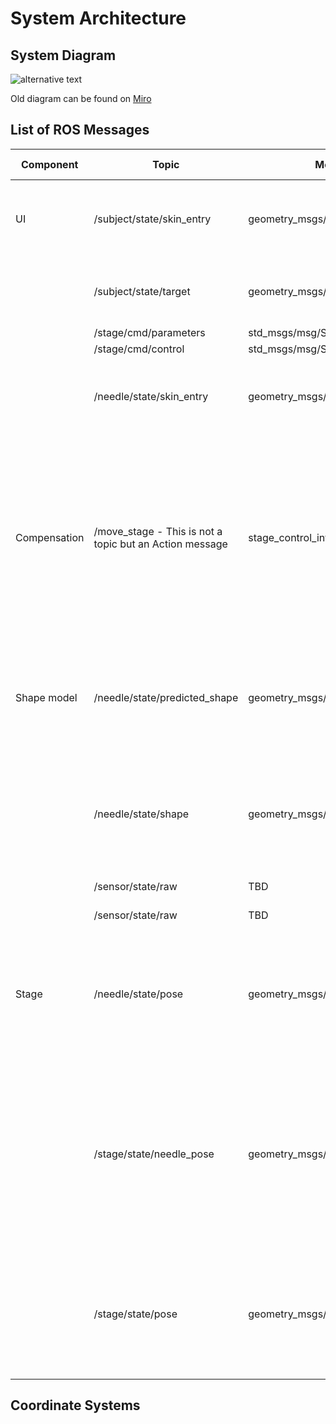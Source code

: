 System Architecture
===================

System Diagram
--------------

![alternative text](http://www.plantuml.com/plantuml/proxy?cache=no&src=https://raw.github.com/SmartNeedle/SystemIntegration/main/Documents/system_diagram.txt)

Old diagram can be found on [Miro](https://miro.com/welcomeonboard/MEpValZOZnhVNVEzejczRWxhb0hpWUJZbVVZQThjS1Qxa0llTnRRdUVpM0ZudG5nc2ROakY0ZzFqemxSRjdQN3wzMDc0NDU3MzQ5OTI1NjQwNzA3?invite_link_id=26421202184)


List of ROS Messages
--------------------

|Component   |Topic                        |Message  Type              |Description                                                                                                                                                                    |Coordinate Frame|
|------------|-----------------------------|---------------------------|-------------------------------------------------------------------------------------------------------------------------------------------------------------------------------|----------------|
|UI          |/subject/state/skin_entry    |geometry_msgs/msg/Point    |The needle entry point on the skin; measured by intraoperative images.                                                                                                         |Stage           |
|            |/subject/state/target        |geometry_msgs/msg/Point    |The target point in the subject; defined on intraoperative images.                                                                                                             |Stage           |
|            |/stage/cmd/parameters        |std_msgs/msg/String        |TBD                                                                                                                                                                            |                |
|            |/stage/cmd/control           |std_msgs/msg/String        |TBD                                                                                                                                                                            |                |
|            |/needle/state/skin_entry     |geometry_msgs/msg/Point    |The needle entry point on the skin in the needle coordinate frame                                                                                                              |Needle          |
|Compensation|/move_stage - This is not a topic but an Action message              |stage_control_interfaces/action/MoveStage     |The desired stage pose in the stage coordinate frame. In this implementation, the pose is defined only by x- and z- translations, while y-translation (insertion depth) and rotations are zero.      |Stage           |
|Shape model |/needle/state/predicted_shape|geometry_msgs/msg/PoseArray|The predicted needle shape as an array of positions and directions (i.e., poses) of needle sections (5-mm increment).                                                          |Needle          |
|            |/needle/state/shape          |geometry_msgs/msg/PoseArray|The estimated needle shape as an array of positions and directions (i.e., poses) of needle sections (5-mm increment).                                                          |Needle          |
|            |/sensor/state/raw            |TBD                        |Raw FBG sensor data                                                                                                                                                            |N/A             |
|            |/sensor/state/raw            |TBD                        |Processed FBG sensor data                                                                                                                                                      |N/A             |
|Stage       |/needle/state/pose           |geometry_msgs/msg/PoseStamped     |The needle pose. In this implementation, the pose is defined only by the needle insertion length (z) and the rotation about the z-axis.                                        |Stage          |
|            |/stage/state/needle_pose     |geometry_msgs/msg/PoseStamped     |The needle pose in the stage coordinate frame. In this implementation, the pose is defined by the needle guide position (x and z), needle insertion length (y) and the rotation about the y-axis.          |Stage           |
|            |/stage/state/pose            |geometry_msgs/msg/Pose     |The pose of the stage. In this implementation, the pose is defined only by x- and y- translations. (z-translation and rotations are zero).                                     |Stage           |


Coordinate Systems
------------------


